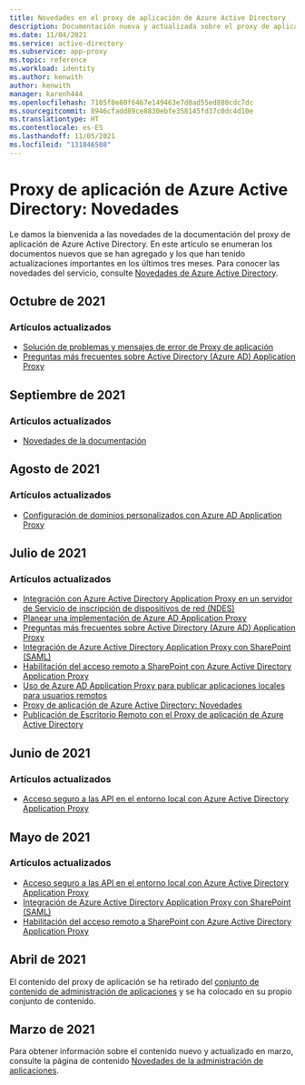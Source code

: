 ```yaml
---
title: Novedades en el proxy de aplicación de Azure Active Directory
description: Documentación nueva y actualizada sobre el proxy de aplicación de Azure Active Directory.
ms.date: 11/04/2021
ms.service: active-directory
ms.subservice: app-proxy
ms.topic: reference
ms.workload: identity
ms.author: kenwith
author: kenwith
manager: karenh444
ms.openlocfilehash: 7105f0e80f6467e149463e7d0ad55ed880cdc7dc
ms.sourcegitcommit: 8946cfadd89ce8830ebfe358145fd37c0dc4d10e
ms.translationtype: HT
ms.contentlocale: es-ES
ms.lasthandoff: 11/05/2021
ms.locfileid: "131846508"
---
```

# <a name="azure-active-directory-application-proxy-whats-new"></a>Proxy de aplicación de Azure Active Directory: Novedades

Le damos la bienvenida a las novedades de la documentación del proxy de aplicación de Azure Active Directory. En este artículo se enumeran los documentos nuevos que se han agregado y los que han tenido actualizaciones importantes en los últimos tres meses. Para conocer las novedades del servicio, consulte [Novedades de Azure Active Directory](../fundamentals/whats-new.md).

## <a name="october-2021"></a>Octubre de 2021

### <a name="updated-articles"></a>Artículos actualizados

- [Solución de problemas y mensajes de error de Proxy de aplicación](application-proxy-troubleshoot.md)
- [Preguntas más frecuentes sobre Active Directory (Azure AD) Application Proxy](application-proxy-faq.yml)


## <a name="september-2021"></a>Septiembre de 2021

### <a name="updated-articles"></a>Artículos actualizados

- [Novedades de la documentación](whats-new-docs.md)

## <a name="august-2021"></a>Agosto de 2021

### <a name="updated-articles"></a>Artículos actualizados

- [Configuración de dominios personalizados con Azure AD Application Proxy](application-proxy-configure-custom-domain.md)


## <a name="july-2021"></a>Julio de 2021

### <a name="updated-articles"></a>Artículos actualizados

- [Integración con Azure Active Directory Application Proxy en un servidor de Servicio de inscripción de dispositivos de red (NDES)](active-directory-app-proxy-protect-ndes.md)
- [Planear una implementación de Azure AD Application Proxy](application-proxy-deployment-plan.md)
- [Preguntas más frecuentes sobre Active Directory (Azure AD) Application Proxy](application-proxy-faq.yml)
- [Integración de Azure Active Directory Application Proxy con SharePoint (SAML)](application-proxy-integrate-with-sharepoint-server-saml.md)
- [Habilitación del acceso remoto a SharePoint con Azure Active Directory Application Proxy](application-proxy-integrate-with-sharepoint-server.md)
- [Uso de Azure AD Application Proxy para publicar aplicaciones locales para usuarios remotos](what-is-application-proxy.md)
- [Proxy de aplicación de Azure Active Directory: Novedades](whats-new-docs.md)
- [Publicación de Escritorio Remoto con el Proxy de aplicación de Azure Active Directory](application-proxy-integrate-with-remote-desktop-services.md)


## <a name="june-2021"></a>Junio de 2021

### <a name="updated-articles"></a>Artículos actualizados

- [Acceso seguro a las API en el entorno local con Azure Active Directory Application Proxy](application-proxy-secure-api-access.md)

## <a name="may-2021"></a>Mayo de 2021

### <a name="updated-articles"></a>Artículos actualizados

- [Acceso seguro a las API en el entorno local con Azure Active Directory Application Proxy](application-proxy-secure-api-access.md)
- [Integración de Azure Active Directory Application Proxy con SharePoint (SAML)](application-proxy-integrate-with-sharepoint-server-saml.md)
- [Habilitación del acceso remoto a SharePoint con Azure Active Directory Application Proxy](application-proxy-integrate-with-sharepoint-server.md)


## <a name="april-2021"></a>Abril de 2021

El contenido del proxy de aplicación se ha retirado del [conjunto de contenido de administración de aplicaciones](../manage-apps/index.yml) y se ha colocado en su propio conjunto de contenido.

## <a name="march-2021"></a>Marzo de 2021

Para obtener información sobre el contenido nuevo y actualizado en marzo, consulte la página de contenido [Novedades de la administración de aplicaciones](../manage-apps/whats-new-docs.md).